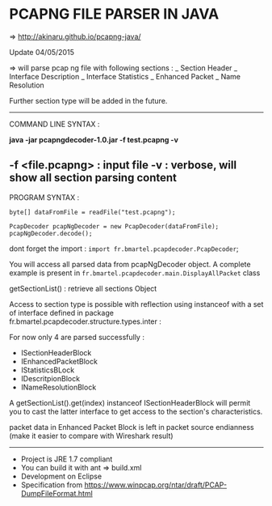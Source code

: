 # PCAPNG FILE PARSER IN JAVA #

=> http://akinaru.github.io/pcapng-java/

Update 04/05/2015

=> will parse pcap ng file with following sections  :
_ Section Header
_ Interface Description
_ Interface Statistics
_ Enhanced Packet
_ Name Resolution

Further section type will be added in the future.

-----------------------------------------------------------------------
COMMAND LINE SYNTAX : 

<b>java -jar pcapngdecoder-1.0.jar -f test.pcapng -v</b>

-f <file.pcapng> : input file
-v               : verbose, will show all section parsing content
-----------------------------------------------------------------------
PROGRAM SYNTAX :

```byte[] dataFromFile = readFile("test.pcapng");```

```PcapDecoder pcapNgDecoder = new PcapDecoder(dataFromFile);```
```pcapNgDecoder.decode();```

dont forget the import :
```import fr.bmartel.pcapdecoder.PcapDecoder```;

You will access all parsed data from pcapNgDecoder object.
A complete example is present in ```fr.bmartel.pcapdecoder.main.DisplayAllPacket``` class

getSectionList() : retrieve all sections Object

Access to section type is possible with reflection using instanceof with a set of interface defined in package fr.bmartel.pcapdecoder.structure.types.inter :

For now only 4 are parsed successfully :

* ISectionHeaderBlock
* IEnhancedPacketBlock
* IStatisticsBLock
* IDescritpionBlock
* INameResolutionBlock

A getSectionList().get(index) instanceof ISectionHeaderBlock will permit you to cast the latter interface to get access to the section's characteristics.

packet data in Enhanced Packet Block is left in packet source endianness (make it easier to compare with Wireshark result)

-------------------------------------------------------------------------

* Project is JRE 1.7 compliant
* You can build it with ant => build.xml
* Development on Eclipse 
* Specification from https://www.winpcap.org/ntar/draft/PCAP-DumpFileFormat.html
